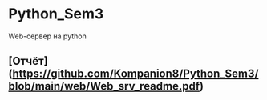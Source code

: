 # Python_Sem3
Web-сервер на python

## [Отчёт] (https://github.com/Kompanion8/Python_Sem3/blob/main/web/Web_srv_readme.pdf)
